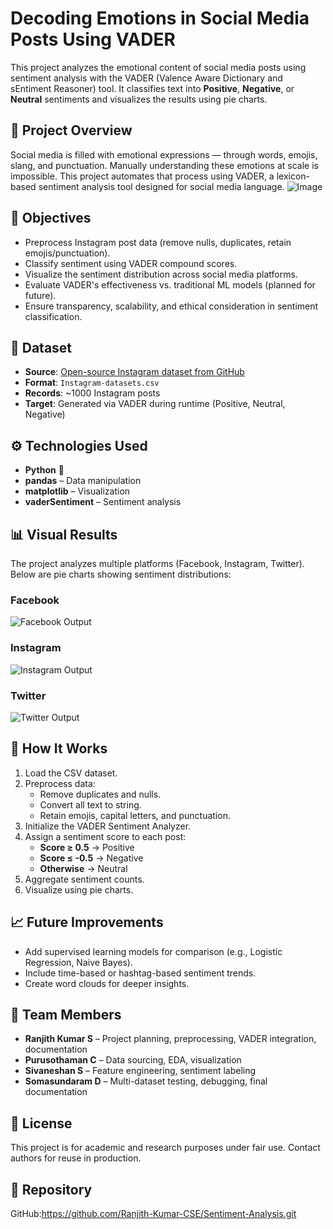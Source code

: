 # Decoding Emotions in Social Media Posts Using VADER

This project analyzes the emotional content of social media posts using sentiment analysis with the VADER (Valence Aware Dictionary and sEntiment Reasoner) tool. It classifies text into **Positive**, **Negative**, or **Neutral** sentiments and visualizes the results using pie charts.

## 📌 Project Overview

Social media is filled with emotional expressions — through words, emojis, slang, and punctuation. Manually understanding these emotions at scale is impossible. This project automates that process using VADER, a lexicon-based sentiment analysis tool designed for social media language.
![Image](https://github.com/user-attachments/assets/78e1d8b7-c9e0-460d-bbfd-62fdc99bc74d)

## 🎯 Objectives

- Preprocess Instagram post data (remove nulls, duplicates, retain emojis/punctuation).
- Classify sentiment using VADER compound scores.
- Visualize the sentiment distribution across social media platforms.
- Evaluate VADER's effectiveness vs. traditional ML models (planned for future).
- Ensure transparency, scalability, and ethical consideration in sentiment classification.

## 🧩 Dataset

- **Source**: [Open-source Instagram dataset from GitHub](#)
- **Format**: `Instagram-datasets.csv`
- **Records**: ~1000 Instagram posts
- **Target**: Generated via VADER during runtime (Positive, Neutral, Negative)

## ⚙️ Technologies Used

- **Python** 🐍
- **pandas** – Data manipulation
- **matplotlib** – Visualization
- **vaderSentiment** – Sentiment analysis

## 📊 Visual Results

The project analyzes multiple platforms (Facebook, Instagram, Twitter). Below are pie charts showing sentiment distributions:

### Facebook
![Facebook Output](Facebook_Output.png)

### Instagram
![Instagram Output](Instagram_Output.png)

### Twitter
![Twitter Output](Twitter_Output.png)

## 🚀 How It Works

1. Load the CSV dataset.
2. Preprocess data:
   - Remove duplicates and nulls.
   - Convert all text to string.
   - Retain emojis, capital letters, and punctuation.
3. Initialize the VADER Sentiment Analyzer.
4. Assign a sentiment score to each post:
   - **Score ≥ 0.5** → Positive
   - **Score ≤ -0.5** → Negative
   - **Otherwise** → Neutral
5. Aggregate sentiment counts.
6. Visualize using pie charts.

## 📈 Future Improvements

- Add supervised learning models for comparison (e.g., Logistic Regression, Naive Bayes).
- Include time-based or hashtag-based sentiment trends.
- Create word clouds for deeper insights.

## 👥 Team Members

- **Ranjith Kumar S** – Project planning, preprocessing, VADER integration, documentation
- **Purusothaman C** – Data sourcing, EDA, visualization
- **Sivaneshan S** – Feature engineering, sentiment labeling
- **Somasundaram D** – Multi-dataset testing, debugging, final documentation

## 📄 License

This project is for academic and research purposes under fair use. Contact authors for reuse in production.

## 📎 Repository

GitHub:https://github.com/Ranjith-Kumar-CSE/Sentiment-Analysis.git

